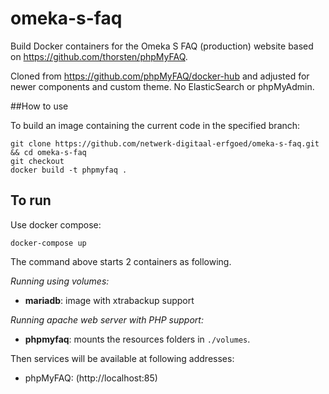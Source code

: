 # omeka-s-faq

Build Docker containers for the Omeka S FAQ (production) website based on https://github.com/thorsten/phpMyFAQ. 

Cloned from https://github.com/phpMyFAQ/docker-hub and adjusted for newer components and custom theme. No ElasticSearch or phpMyAdmin.

##How to use

To build an image containing the current code in the specified branch:

    git clone https://github.com/netwerk-digitaal-erfgoed/omeka-s-faq.git && cd omeka-s-faq
    git checkout
    docker build -t phpmyfaq .

## To run

Use docker compose:

    docker-compose up

The command above starts 2 containers as following.

_Running using volumes:_
- **mariadb**: image with xtrabackup support

_Running apache web server with PHP support:_
- **phpmyfaq**: mounts the resources folders in `./volumes`.

Then services will be available at following addresses:

- phpMyFAQ: (http://localhost:85)

